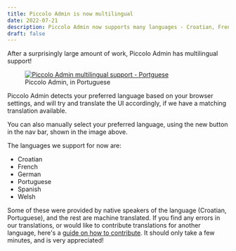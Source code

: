 ```yaml
---
title: Piccolo Admin is now multilingual
date: 2022-07-21
description: Piccolo Admin now supports many languages - Croatian, French, German, Spanish, Portuguese, Welsh, and more.
draft: false
---
```


After a surprisingly large amount of work, Piccolo Admin has multilingual support!

<figure>
<a href="#" class="lightbox">
<img src="/images/blog/piccolo-admin-multilingual-support/piccolo_admin_multilingual_portuguese.png" alt="Piccolo Admin multilingual support - Portguese" />
</a>
<figcaption>Piccolo Admin, in Portuguese</figcaption>
</figure>

Piccolo Admin detects your preferred language based on your browser settings, and will try and translate the UI accordingly, if we have a matching translation available.

You can also manually select your preferred language, using the new button in the nav bar, shown in the image above.

The languages we support for now are:

 * Croatian
 * French
 * German
 * Portuguese
 * Spanish
 * Welsh

Some of these were provided by native speakers of the language (Croatian, Portuguese), and the rest are machine translated. If you find any errors in our translations, or would like to contribute translations for another language, here's a [guide on how to contribute](https://piccolo-admin.readthedocs.io/en/latest/contributing/index.html#translations). It should only take a few minutes, and is very appreciated!
